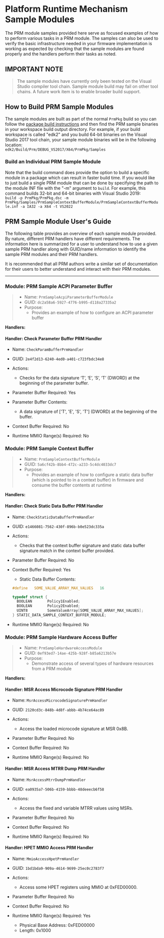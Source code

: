 # **Platform Runtime Mechanism Sample Modules**

The PRM module samples provided here serve as focused examples of how to perform various tasks in a PRM module. The
samples can also be used to verify the basic infrastructure needed in your firmware implementation is working as
expected by checking that the sample modules are found properly and the handlers perform their tasks as noted.

## **IMPORTANT NOTE**

> The sample modules have currently only been tested on the Visual Studio compiler tool chain. Sample module
build may fail on other tool chains. A future work item is to enable broader build support.

## How to Build PRM Sample Modules

The sample modules are built as part of the normal `PrmPkg` build so you can follow the
[package build instructions](../../Readme.md#how-to-build-prmpkg) and then find the PRM sample binaries in your
workspace build output directory. For example, if your build workspace is called "edk2" and you build
64-bit binaries on the Visual Studio 2017 tool chain, your sample module binaries will be in the following
location: \
``edk2/Build/Prm/DEBUG_VS2017/X64/PrmPkg/Samples``

### Build an Individual PRM Sample Module

Note that the build command does provide the option to build a specific module in a package which can result in
faster build time. If you would like to just build a single PRM module that can be done by specifying the path to
the module INF file with the "-m" argument to `build`. For example, this command builds 32-bit and 64-bit binaries
with Visual Studio 2019: \
``build -p PrmPkg/PrmPkg.dsc -m PrmPkg/Samples/PrmSampleContextBufferModule/PrmSampleContextBufferModule.inf -a IA32 -a X64 -t VS2022``

## PRM Sample Module User's Guide

The following table provides an overview of each sample module provided. By nature, different PRM handlers have
different requirements. The information here is summarized for a user to understand how to use a given sample
PRM handler along with GUID/name information to identify the sample PRM modules and their PRM handlers.

It is recommended that all PRM authors write a similar set of documentation for their users to better understand
and interact with their PRM modules.

---

### Module: PRM Sample ACPI Parameter Buffer

>* Name: `PrmSampleAcpiParameterBufferModule`
>* GUID: `dc2a58a6-5927-4776-b995-d118a27335a2`
> * Purpose:
>   * Provides an example of how to configure an ACPI parameter buffer

**Handlers:**

#### Handler: Check Parameter Buffer PRM Handler

* Name: `CheckParamBufferPrmHandler`
* GUID: `2e4f2d13-6240-4ed0-a401-c723fbdc34e8`
* Actions:
  * Checks for the data signature ‘T’, ‘E’, ‘S’, ‘T’ (DWORD) at the beginning of the parameter buffer.

* Parameter Buffer Required: Yes
* Parameter Buffer Contents:
  * A data signature of ['T', 'E', 'S', 'T'] (DWORD) at the beginning of the buffer.

* Context Buffer Required: No

* Runtime MMIO Range(s) Required: No

### Module: PRM Sample Context Buffer

>* Name: `PrmSampleContextBufferModule`
>* GUID: `5a6cf42b-8bb4-472c-a233-5c4dc4033dc7`
> * Purpose:
>   * Provides an example of how to configure a static data buffer (which is pointed to in a context buffer) in
      firmware and consume the buffer contents at runtime

**Handlers:**

#### Handler: Check Static Data Buffer PRM Handler

* Name: `CheckStaticDataBufferPrmHandler`
* GUID: `e1466081-7562-430f-896b-b0e523dc335a`
* Actions:
  * Checks that the context buffer signature and static data buffer signature match in the context buffer provided.

* Parameter Buffer Required: No

* Context Buffer Required: Yes
  * Static Data Buffer Contents:

  ```c
  #define   SOME_VALUE_ARRAY_MAX_VALUES   16

  typedef struct {
    BOOLEAN       Policy1Enabled;
    BOOLEAN       Policy2Enabled;
    UINT8         SomeValueArray[SOME_VALUE_ARRAY_MAX_VALUES];
  } STATIC_DATA_SAMPLE_CONTEXT_BUFFER_MODULE;
  ```

* Runtime MMIO Range(s) Required: No

### Module: PRM Sample Hardware Access Buffer

>* Name: `PrmSampleHardwareAccessModule`
>* GUID: `0ef93ed7-14ae-425b-928f-b85a6213b57e`
> * Purpose:
>   * Demonstrate access of several types of hardware resources from a PRM module

**Handlers:**

#### Handler: MSR Access Microcode Signature PRM Handler

* Name: `MsrAccessMicrocodeSignaturePrmHandler`
* GUID: `2120cd3c-848b-4d8f-abbb-4b74ce64ac89`
* Actions:
  * Access the loaded microcode signature at MSR 0x8B.

* Parameter Buffer Required: No

* Context Buffer Required: No

* Runtime MMIO Range(s) Required: No

#### Handler: MSR Access MTRR Dump PRM Handler

* Name: `MsrAccessMtrrDumpPrmHandler`
* GUID: `ea0935a7-506b-4159-bbbb-48deeecb6f58`
* Actions:
  * Access the fixed and variable MTRR values using MSRs.

* Parameter Buffer Required: No

* Context Buffer Required: No

* Runtime MMIO Range(s) Required: No

#### Handler: HPET MMIO Access PRM Handler

* Name: `MmioAccessHpetPrmHandler`
* GUID: `1bd1bda9-909a-4614-9699-25ec0c2783f7`
* Actions:
  * Access some HPET registers using MMIO at 0xFED00000.

* Parameter Buffer Required: No

* Context Buffer Required: No

* Runtime MMIO Range(s) Required: Yes
  * Physical Base Address: 0xFED00000
  * Length: 0x1000
